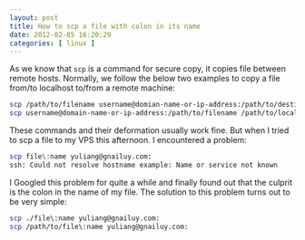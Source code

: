 ```yaml
--- 
layout: post
title: How to scp a file with colon in its name
date: 2012-02-05 16:20:29
categories: [ linux ]
---
```


As we know that `scp` is a command for secure copy, it copies file between remote hosts.
Normally, we follow the below two examples to copy a file from/to localhost to/from a remote machine:

<!-- more -->

``` bash
scp /path/to/filename username@domian-name-or-ip-address:/path/to/destination/directory/
scp username@domain-name-or-ip-address:/path/to/filename /path/to/local/directory/
```

These commands and their deformation usually work fine. But when I tried to scp a file to my VPS this afternoon. I encountered a problem:

``` bash
scp file\:name yuliang@gnailuy.com:
ssh: Could not resolve hostname example: Name or service not known
```

I Googled this problem for quite a while and finally found out that the culprit is the colon in the name of my file.
The solution to this problem turns out to be very simple:

``` bash
scp ./file\:name yuliang@gnailuy.com:
scp /path/to/file\:name yuliang@gnailuy.com:
```
